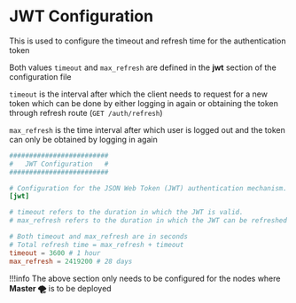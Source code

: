 # JWT Configuration

This is used to configure the timeout and refresh time for the authentication token

Both values `timeout` and `max_refresh` are defined in the **jwt** section of the configuration file

`timeout` is the interval after which the client needs to request for a new token which can be done by either logging in again or obtaining the token through refresh route (`GET /auth/refresh`)

`max_refresh` is the time interval after which user is logged out and the token can only be obtained by logging in again

```toml
#########################
#   JWT Configuration   #
#########################

# Configuration for the JSON Web Token (JWT) authentication mechanism.
[jwt]

# timeout refers to the duration in which the JWT is valid.
# max_refresh refers to the duration in which the JWT can be refreshed after its expiry.

# Both timeout and max_refresh are in seconds
# Total refresh time = max_refresh + timeout
timeout = 3600 # 1 hour
max_refresh = 2419200 # 28 days
```

!!!info
    The above section only needs to be configured for the nodes where **Master 🌪** is to be deployed
